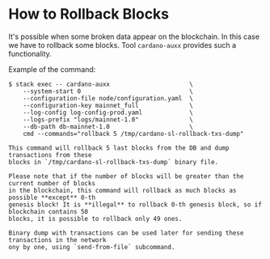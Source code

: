 # How to Rollback Blocks

It's possible when some broken data appear on the blockchain. In this case we
have to rollback some blocks. Tool `cardano-auxx` provides such a functionality.

Example of the command:

```
$ stack exec -- cardano-auxx                      \
    --system-start 0                              \
    --configuration-file node/configuration.yaml  \
    --configuration-key mainnet_full              \
    --log-config log-config-prod.yaml             \
    --logs-prefix "logs/mainnet-1.0"              \
    --db-path db-mainnet-1.0                      \
    cmd --commands="rollback 5 /tmp/cardano-sl-rollback-txs-dump"

This command will rollback 5 last blocks from the DB and dump transactions from these
blocks in `/tmp/cardano-sl-rollback-txs-dump` binary file.

Please note that if the number of blocks will be greater than the current number of blocks
in the blockchain, this command will rollback as much blocks as possible **except** 0-th
genesis block! It is **illegal** to rollback 0-th genesis block, so if blockchain contains 50
blocks, it is possible to rollback only 49 ones.

Binary dump with transactions can be used later for sending these transactions in the network
ony by one, using `send-from-file` subcommand.
